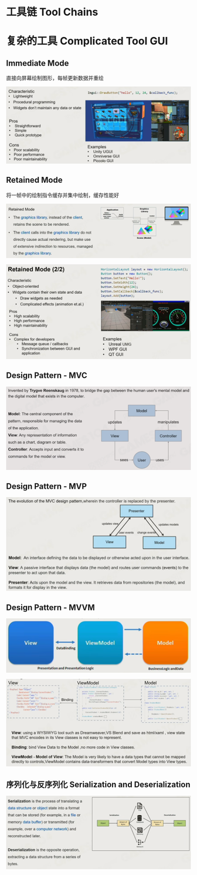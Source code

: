 # 工具链 Tool Chains

# 复杂的工具 Complicated Tool GUI

## Immediate Mode

直接向屏幕绘制图形，每帧更新数据并重绘

![](attachments/Pasted%20image%2020220709233417.png)

## Retained Mode

将一帧中的绘制指令缓存并集中绘制，缓存性能好

![](attachments/Pasted%20image%2020220709233516.png)

![](attachments/Pasted%20image%2020220709233612.png)

## Design Pattern - MVC

![](attachments/Pasted%20image%2020220709233646.png)

## Design Pattern - MVP

![](attachments/Pasted%20image%2020220709233852.png)

## Design Pattern - MVVM

![](attachments/Pasted%20image%2020220709233926.png)

![](attachments/Pasted%20image%2020220709233957.png)

## 序列化与反序列化 Serialization and Deserialization

![](attachments/Pasted%20image%2020220709234317.png)

